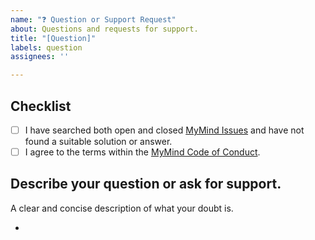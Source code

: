 ```yaml
---
name: "❓ Question or Support Request"
about: Questions and requests for support.
title: "[Question]"
labels: question
assignees: ''

---
```


## **Checklist**
- [ ] I have searched both open and closed [MyMind Issues](https://github.com/towaquimbayo/MyMind/issues) and have not found a suitable solution or answer.
- [ ] I agree to the terms within the [MyMind Code of Conduct](https://github.com/towaquimbayo/MyMind/blob/main/CODE_OF_CONDUCT.md).

## **Describe your question or ask for support.**
A clear and concise description of what your doubt is.

*
